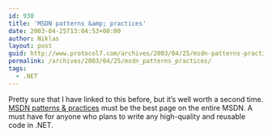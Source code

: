 ```yaml
---
id: 930
title: 'MSDN patterns &amp; practices'
date: 2003-04-25T13:04:53+00:00
author: Niklas
layout: post
guid: http://www.protocol7.com/archives/2003/04/25/msdn-patterns-practices/
permalink: /archives/2003/04/25/msdn_patterns_practices/
tags:
  - .NET
---
```

<div class='microid-2ef1342540d56c496484fd6a9da899cdc24faf93'>
  <p>
    Pretty sure that I have linked to this before, but it&#8217;s well worth a second time. <a href="http://msdn.microsoft.com/practices/type/Patterns/default.asp">MSDN patterns & practices</a> must be the best page on the entire MSDN. A must have for anyone who plans to write any high-quality and reusable code in .NET.
  </p>
</div>